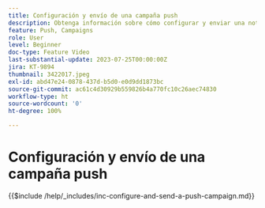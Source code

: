 ```yaml
---
title: Configuración y envío de una campaña push
description: Obtenga información sobre cómo configurar y enviar una notificación push con una campaña.
feature: Push, Campaigns
role: User
level: Beginner
doc-type: Feature Video
last-substantial-update: 2023-07-25T00:00:00Z
jira: KT-9894
thumbnail: 3422017.jpeg
exl-id: abd47e24-0878-437d-b5d0-e0d9dd1873bc
source-git-commit: ac61c4d30929b559826b4a770fc10c26aec74830
workflow-type: ht
source-wordcount: '0'
ht-degree: 100%

---
```


# Configuración y envío de una campaña push

{{$include /help/_includes/inc-configure-and-send-a-push-campaign.md}}
